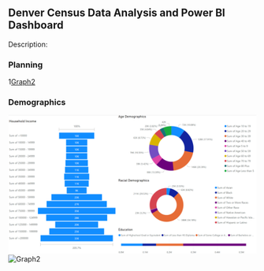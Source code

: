 ## Denver Census Data Analysis and Power BI Dashboard
Description:
### Planning
1[Graph2](https://github.com/isaiaherb/denver-census/blob/main/images/Screenshot%202023-04-26%20183559.png?raw=true)

### Demographics
![Graph1](https://github.com/isaiaherb/denver-census/blob/main/images/Screenshot%202023-04-26%20183925.png?raw=true)
![Graph2]()
